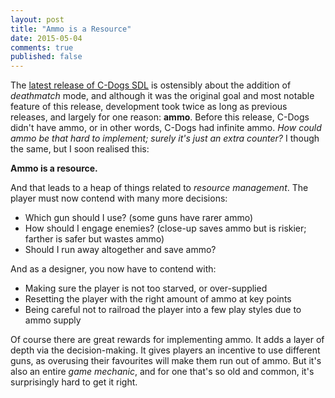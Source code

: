 ```yaml
---
layout: post
title: "Ammo is a Resource"
date: 2015-05-04
comments: true
published: false
---
```


The [latest release of C-Dogs SDL](http://cxong.github.io/cdogs-sdl/progress/2015/05/03/deathmatch.html) is ostensibly about the addition of *deathmatch* mode, and although it was the original goal and most notable feature of this release, development took twice as long as previous releases, and largely for one reason: **ammo**. Before this release, C-Dogs didn't have ammo, or in other words, C-Dogs had infinite ammo. *How could ammo be that hard to implement; surely it's just an extra counter?* I though the same, but I soon realised this:

**Ammo is a resource.**

And that leads to a heap of things related to *resource management*. The player must now contend with many more decisions:

- Which gun should I use? (some guns have rarer ammo)
- How should I engage enemies? (close-up saves ammo but is riskier; farther is safer but wastes ammo)
- Should I run away altogether and save ammo?

And as a designer, you now have to contend with:

- Making sure the player is not too starved, or over-supplied
- Resetting the player with the right amount of ammo at key points
- Being careful not to railroad the player into a few play styles due to ammo supply

Of course there are great rewards for implementing ammo. It adds a layer of depth via the decision-making. It gives players an incentive to use different guns, as overusing their favourites will make them run out of ammo. But it's also an entire *game mechanic*, and for one that's so old and common, it's surprisingly hard to get it right.
